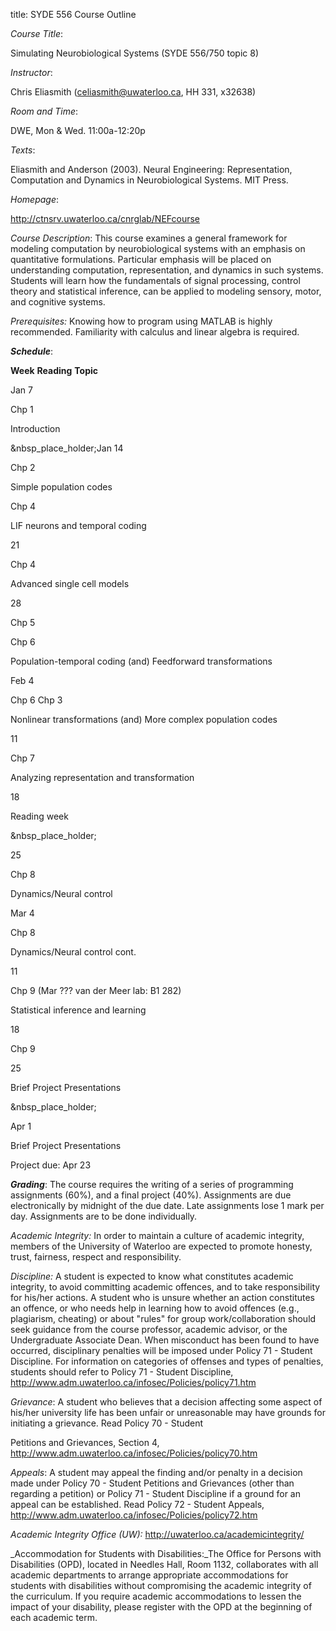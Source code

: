 title: SYDE 556 Course Outline

_Course Title_:

Simulating Neurobiological Systems (SYDE 556/750 topic 8)

_Instructor_:

Chris Eliasmith ([celiasmith@uwaterloo.ca](mailto:celiasmith@uwaterloo.ca), HH
331, x32638)

_Room and Time_:

DWE, Mon & Wed. 11:00a-12:20p

_Texts_:

Eliasmith and Anderson (2003). Neural Engineering: Representation, Computation
and Dynamics in Neurobiological Systems. MIT Press.

_Homepage_:

http://ctnsrv.uwaterloo.ca/cnrglab/NEFcourse

_Course Description_: This course examines a general framework for modeling
computation by neurobiological systems with an emphasis on quantitative
formulations. Particular emphasis will be placed on understanding computation,
representation, and dynamics in such systems. Students will learn how the
fundamentals of signal processing, control theory and statistical inference,
can be applied to modeling sensory, motor, and cognitive systems.

_Prerequisites:_ Knowing how to program using MATLAB is highly recommended.
Familiarity with calculus and linear algebra is required.

**_Schedule_**:

**Week**
**Reading**
**Topic**

Jan 7

Chp 1

Introduction

&nbsp_place_holder;Jan 14

Chp 2

Simple population codes

Chp 4

LIF neurons and temporal coding

21

Chp 4

Advanced single cell models

28

Chp 5

Chp 6

Population-temporal coding (and) Feedforward transformations

Feb 4

Chp 6 Chp 3

Nonlinear transformations (and) More complex population codes

11

Chp 7

Analyzing representation and transformation

18

Reading week

&nbsp_place_holder;

25

Chp 8

Dynamics/Neural control

Mar 4

Chp 8

Dynamics/Neural control cont.

11

Chp 9 (Mar ??? van der Meer lab: B1 282)

Statistical inference and learning

18

Chp 9



25

Brief Project Presentations

&nbsp_place_holder;

Apr 1

Brief Project Presentations

Project due: Apr 23

**_Grading_**: The course requires the writing of a series of programming assignments (60%), and a final project (40%). Assignments are due electronically by midnight of the due date. Late assignments lose 1 mark per day. Assignments are to be done individually.

_Academic Integrity:_ In order to maintain a culture of academic integrity,
members of the University of Waterloo are expected to promote honesty, trust,
fairness, respect and responsibility.

_Discipline:_ A student is expected to know what constitutes academic
integrity, to avoid committing academic offences, and to take responsibility
for his/her actions. A student who is unsure whether an action constitutes an
offence, or who needs help in learning how to avoid offences (e.g.,
plagiarism, cheating) or about "rules" for group work/collaboration should
seek guidance from the course professor, academic advisor, or the
Undergraduate Associate Dean. When misconduct has been found to have occurred,
disciplinary penalties will be imposed under Policy 71 - Student Discipline.
For information on categories of offenses and types of penalties, students
should refer to Policy 71 - Student Discipline,
http://www.adm.uwaterloo.ca/infosec/Policies/policy71.htm

_Grievance_: A student who believes that a decision affecting some aspect of
his/her university life has been unfair or unreasonable may have grounds for
initiating a grievance. Read Policy 70 - Student

Petitions and Grievances, Section 4,
http://www.adm.uwaterloo.ca/infosec/Policies/policy70.htm

_Appeals_: A student may appeal the finding and/or penalty in a decision made
under Policy 70 - Student Petitions and Grievances (other than regarding a
petition) or Policy 71 - Student Discipline if a ground for an appeal can be
established. Read Policy 72 - Student Appeals,
http://www.adm.uwaterloo.ca/infosec/Policies/policy72.htm

_Academic Integrity Office (UW):_ http://uwaterloo.ca/academicintegrity/

_Accommodation for Students with Disabilities:_The Office for Persons with
Disabilities (OPD), located in Needles Hall, Room 1132, collaborates with all
academic departments to arrange appropriate accommodations for students with
disabilities without compromising the academic integrity of the curriculum. If
you require academic accommodations to lessen the impact of your disability,
please register with the OPD at the beginning of each academic term.
